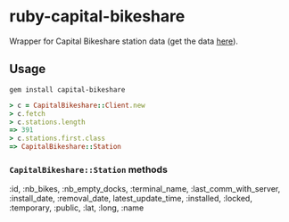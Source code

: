 # ruby-capital-bikeshare

Wrapper for Capital Bikeshare station data (get the data [here](https://www.capitalbikeshare.com/data/stations/bikeStations.xml)).

## Usage

`gem install capital-bikeshare`

```ruby
> c = CapitalBikeshare::Client.new
> c.fetch
> c.stations.length
=> 391
> c.stations.first.class
=> CapitalBikeshare::Station
```

### `CapitalBikeshare::Station` methods

:id, :nb_bikes, :nb_empty_docks, :terminal_name, :last_comm_with_server, :install_date, :removal_date, latest_update_time, :installed, :locked, :temporary, :public, :lat, :long, :name
